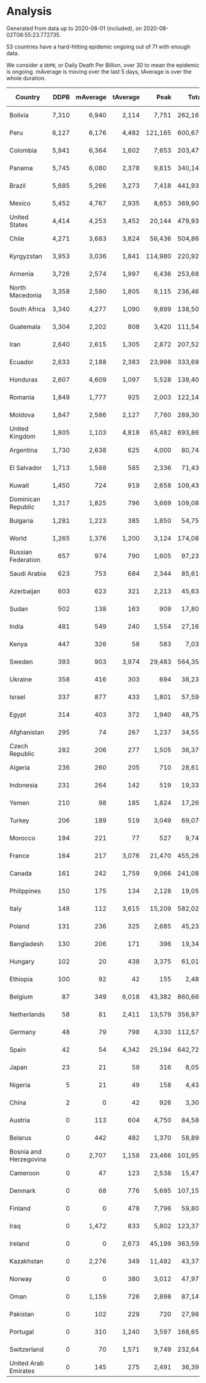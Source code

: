 
# Analysis

Generated from data up to 2020-08-01 (included), on 2020-08-02T08:55:23.772735.

53 countries have a hard-hitting epidemic ongoing out of 71 with enough data.

We consider a `DDPB`, or Daily Death Per Billion, over 30 to mean the epidemic is ongoing.
mAverage is moving over the last 5 days, tAverage is over the whole duration.


| Country | DDPB | mAverage | tAverage | Peak | Total | Start | Peak Date | End | Duration |  Status |
|---------|-----:|---------:|---------:|-----:|------:|-------|-----------|-----|----------|---------|
| Bolivia | 7,310 | 6,940 | 2,114 | 7,751 | 262,167 | 2020-03-30 | 2020-07-30 | None | 124 days | ongoing |
| Peru | 6,127 | 6,176 | 4,482 | 121,165 | 600,673 | 2020-03-20 | 2020-07-23 | None | 134 days | ongoing |
| Colombia | 5,941 | 6,364 | 1,602 | 7,653 | 203,470 | 2020-03-27 | 2020-07-30 | None | 127 days | ongoing |
| Panama | 5,745 | 6,080 | 2,378 | 9,815 | 340,148 | 2020-03-11 | 2020-07-25 | None | 143 days | ongoing |
| Brazil | 5,685 | 5,266 | 3,273 | 7,418 | 441,933 | 2020-03-19 | 2020-07-30 | None | 135 days | ongoing |
| Mexico | 5,452 | 4,767 | 2,935 | 8,653 | 369,908 | 2020-03-28 | 2020-06-04 | None | 126 days | ongoing |
| United States | 4,414 | 4,253 | 3,452 | 20,144 | 479,937 | 2020-03-15 | 2020-04-16 | None | 139 days | ongoing |
| Chile | 4,271 | 3,683 | 3,824 | 56,436 | 504,868 | 2020-03-22 | 2020-07-18 | None | 132 days | ongoing |
| Kyrgyzstan | 3,953 | 3,036 | 1,841 | 114,980 | 220,922 | 2020-04-03 | 2020-07-19 | None | 120 days | ongoing |
| Armenia | 3,726 | 2,574 | 1,997 | 6,436 | 253,685 | 2020-03-27 | 2020-06-02 | None | 127 days | ongoing |
| North Macedonia | 3,358 | 2,590 | 1,805 | 9,115 | 236,465 | 2020-03-23 | 2020-07-02 | None | 131 days | ongoing |
| South Africa | 3,340 | 4,277 | 1,090 | 9,899 | 138,507 | 2020-03-27 | 2020-07-23 | None | 127 days | ongoing |
| Guatemala | 3,304 | 2,202 | 808 | 3,420 | 111,543 | 2020-03-16 | 2020-07-24 | None | 138 days | ongoing |
| Iran | 2,640 | 2,615 | 1,305 | 2,872 | 207,522 | 2020-02-24 | 2020-07-28 | None | 159 days | ongoing |
| Ecuador | 2,633 | 2,188 | 2,383 | 23,998 | 333,691 | 2020-03-14 | 2020-05-11 | None | 140 days | ongoing |
| Honduras | 2,607 | 4,609 | 1,097 | 5,528 | 139,403 | 2020-03-27 | 2020-07-22 | None | 127 days | ongoing |
| Romania | 1,849 | 1,777 | 925 | 2,003 | 122,148 | 2020-03-22 | 2020-07-31 | None | 132 days | ongoing |
| Moldova | 1,847 | 2,586 | 2,127 | 7,760 | 289,300 | 2020-03-18 | 2020-06-14 | None | 136 days | ongoing |
| United Kingdom | 1,805 | 1,103 | 4,818 | 65,482 | 693,869 | 2020-03-10 | 2020-04-30 | None | 144 days | ongoing |
| Argentina | 1,730 | 2,638 | 625 | 4,000 | 80,744 | 2020-03-25 | 2020-07-31 | None | 129 days | ongoing |
| El Salvador | 1,713 | 1,588 | 585 | 2,336 | 71,436 | 2020-04-01 | 2020-07-18 | None | 122 days | ongoing |
| Kuwait | 1,450 | 724 | 919 | 2,658 | 109,439 | 2020-04-04 | 2020-05-16 | None | 119 days | ongoing |
| Dominican Republic | 1,317 | 1,825 | 796 | 3,669 | 109,089 | 2020-03-17 | 2020-07-19 | None | 137 days | ongoing |
| Bulgaria | 1,281 | 1,223 | 385 | 1,850 | 54,755 | 2020-03-12 | 2020-06-06 | None | 142 days | ongoing |
| World | 1,265 | 1,376 | 1,200 | 3,124 | 174,087 | 2020-03-09 | 2020-07-23 | None | 145 days | ongoing |
| Russian Federation | 657 | 974 | 790 | 1,605 | 97,235 | 2020-03-31 | 2020-05-29 | None | 123 days | ongoing |
| Saudi Arabia | 623 | 753 | 684 | 2,344 | 85,610 | 2020-03-29 | 2020-06-14 | None | 125 days | ongoing |
| Azerbaijan | 603 | 623 | 321 | 2,213 | 45,634 | 2020-03-12 | 2020-07-22 | None | 142 days | ongoing |
| Sudan | 502 | 138 | 163 | 909 | 17,801 | 2020-04-14 | 2020-05-30 | None | 109 days | ongoing |
| India | 481 | 549 | 240 | 1,554 | 27,168 | 2020-04-10 | 2020-06-17 | None | 113 days | ongoing |
| Kenya | 447 | 326 | 58 | 583 | 7,037 | 2020-04-02 | 2020-07-31 | None | 121 days | ongoing |
| Sweden | 393 | 903 | 3,974 | 29,483 | 564,356 | 2020-03-12 | 2020-04-16 | None | 142 days | ongoing |
| Ukraine | 358 | 416 | 303 | 694 | 38,235 | 2020-03-28 | 2020-06-17 | None | 126 days | ongoing |
| Israel | 337 | 877 | 433 | 1,801 | 57,590 | 2020-03-21 | 2020-07-26 | None | 133 days | ongoing |
| Egypt | 314 | 403 | 372 | 1,940 | 48,753 | 2020-03-23 | 2020-06-17 | None | 131 days | ongoing |
| Afghanistan | 295 | 74 | 267 | 1,237 | 34,559 | 2020-03-25 | 2020-07-15 | None | 129 days | ongoing |
| Czech Republic | 282 | 206 | 277 | 1,505 | 36,379 | 2020-03-23 | 2020-04-15 | None | 131 days | ongoing |
| Algeria | 236 | 260 | 205 | 710 | 28,615 | 2020-03-15 | 2020-04-10 | None | 139 days | ongoing |
| Indonesia | 231 | 264 | 142 | 519 | 19,333 | 2020-03-18 | 2020-07-22 | None | 136 days | ongoing |
| Yemen | 210 | 98 | 185 | 1,824 | 17,269 | 2020-04-30 | 2020-07-13 | None | 93 days | ongoing |
| Turkey | 206 | 189 | 519 | 3,049 | 69,070 | 2020-03-21 | 2020-04-17 | None | 133 days | ongoing |
| Morocco | 194 | 221 | 77 | 527 | 9,742 | 2020-03-28 | 2020-04-05 | None | 126 days | ongoing |
| France | 164 | 217 | 3,076 | 21,470 | 455,265 | 2020-03-06 | 2020-04-16 | None | 148 days | ongoing |
| Canada | 161 | 242 | 1,759 | 9,066 | 241,082 | 2020-03-17 | 2020-05-06 | None | 137 days | ongoing |
| Philippines | 150 | 175 | 134 | 2,128 | 19,057 | 2020-03-12 | 2020-07-13 | None | 142 days | ongoing |
| Italy | 148 | 112 | 3,615 | 15,209 | 582,028 | 2020-02-22 | 2020-03-28 | None | 161 days | ongoing |
| Poland | 131 | 236 | 325 | 2,685 | 45,233 | 2020-03-15 | 2020-06-20 | None | 139 days | ongoing |
| Bangladesh | 130 | 206 | 171 | 396 | 19,342 | 2020-04-10 | 2020-06-30 | None | 113 days | ongoing |
| Hungary | 102 | 20 | 438 | 3,375 | 61,018 | 2020-03-15 | 2020-04-19 | None | 139 days | ongoing |
| Ethiopia | 100 | 92 | 42 | 155 | 2,489 | 2020-06-03 | 2020-07-09 | None | 59 days | ongoing |
| Belgium | 87 | 349 | 6,018 | 43,382 | 860,666 | 2020-03-11 | 2020-04-10 | None | 143 days | ongoing |
| Netherlands | 58 | 81 | 2,411 | 13,579 | 356,972 | 2020-03-06 | 2020-04-07 | None | 148 days | ongoing |
| Germany | 48 | 79 | 798 | 4,330 | 112,573 | 2020-03-13 | 2020-04-15 | None | 141 days | ongoing |
| Spain | 42 | 54 | 4,342 | 25,194 | 642,723 | 2020-03-06 | 2020-06-20 | None | 148 days | ongoing |
| Japan | 23 | 21 | 59 | 316 | 8,057 | 2020-03-11 | 2020-05-02 | 2020-07-24 | 135 days | finished |
| Nigeria | 5 | 21 | 49 | 158 | 4,438 | 2020-04-30 | 2020-06-17 | 2020-07-29 | 90 days | finished |
| China | 2 | 0 | 42 | 926 | 3,302 | 2020-01-30 | 2020-04-16 | 2020-04-16 | 77 days | finished |
| Austria | 0 | 113 | 604 | 4,750 | 84,580 | 2020-03-12 | 2020-04-23 | 2020-07-30 | 140 days | finished |
| Belarus | 0 | 442 | 482 | 1,370 | 58,890 | 2020-03-31 | 2020-06-19 | 2020-07-31 | 122 days | finished |
| Bosnia and Herzegovina | 0 | 2,707 | 1,158 | 23,466 | 101,951 | 2020-05-04 | 2020-05-04 | 2020-07-31 | 88 days | finished |
| Cameroon | 0 | 47 | 123 | 2,538 | 15,477 | 2020-03-25 | 2020-06-15 | 2020-07-28 | 125 days | finished |
| Denmark | 0 | 68 | 776 | 5,695 | 107,151 | 2020-03-15 | 2020-04-02 | 2020-07-31 | 138 days | finished |
| Finland | 0 | 0 | 478 | 7,796 | 59,804 | 2020-03-21 | 2020-04-22 | 2020-07-24 | 125 days | finished |
| Iraq | 0 | 1,472 | 833 | 5,802 | 123,379 | 2020-03-05 | 2020-06-27 | 2020-07-31 | 148 days | finished |
| Ireland | 0 | 0 | 2,673 | 45,199 | 363,591 | 2020-03-12 | 2020-04-25 | 2020-07-26 | 136 days | finished |
| Kazakhstan | 0 | 2,276 | 349 | 11,492 | 43,370 | 2020-03-27 | 2020-07-21 | 2020-07-29 | 124 days | finished |
| Norway | 0 | 0 | 380 | 3,012 | 47,979 | 2020-03-13 | 2020-04-21 | 2020-07-17 | 126 days | finished |
| Oman | 0 | 1,159 | 726 | 2,898 | 87,147 | 2020-04-01 | 2020-07-14 | 2020-07-30 | 120 days | finished |
| Pakistan | 0 | 102 | 229 | 720 | 27,985 | 2020-03-31 | 2020-06-20 | 2020-07-31 | 122 days | finished |
| Portugal | 0 | 310 | 1,240 | 3,597 | 168,652 | 2020-03-17 | 2020-04-03 | 2020-07-31 | 136 days | finished |
| Switzerland | 0 | 70 | 1,571 | 9,749 | 232,642 | 2020-03-05 | 2020-04-15 | 2020-07-31 | 148 days | finished |
| United Arab Emirates | 0 | 145 | 275 | 2,491 | 36,391 | 2020-03-21 | 2020-05-10 | 2020-07-31 | 132 days | finished |

